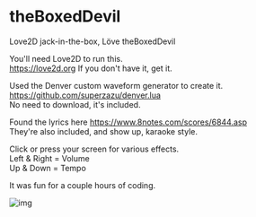 # theBoxedDevil
Love2D jack-in-the-box,  Löve theBoxedDevil  

You'll need Love2D to run this.  
https://love2d.org  If you don't have it, get it.  

Used the Denver custom waveform generator to create it.  
https://github.com/superzazu/denver.lua  
No need to download, it's included.  

Found the lyrics here  https://www.8notes.com/scores/6844.asp  
They're also included, and show up, karaoke style.  

Click or press your screen for various effects.  
Left & Right  =  Volume  
Up & Down  =  Tempo  

It was fun for a couple hours of coding.  

![img](https://pbs.twimg.com/media/C_nHsNcXkAAAg39.png)
